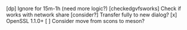 [dp] Ignore for 15m-1h (need more logic?)
[checkedgvfsworks] Check if works with network share
[consider?] Transfer fully to new dialog?
[x] OpenSSL 1.1.0+
[  ] Consider move from scons to meson?
